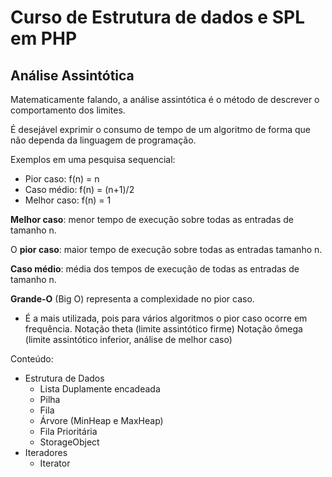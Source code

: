 # Curso de Estrutura de dados e SPL em PHP

## Análise Assintótica

Matematicamente falando, a análise assintótica é o método de descrever o comportamento dos limites.

É desejável exprimir o consumo de tempo de um algoritmo de forma que não dependa da linguagem de programação.

Exemplos em uma pesquisa sequencial:
- Pior caso: f(n) = n
- Caso médio: f(n) = (n+1)/2
- Melhor caso: f(n) = 1

**Melhor caso**: menor tempo de execução sobre todas as entradas de tamanho n.

O **pior caso**: maior tempo de execução sobre todas as entradas tamanho n.

**Caso médio**: média dos tempos de execução de todas as entradas de tamanho n.

**Grande-O** (Big O) representa a complexidade no pior caso.

- É a mais utilizada, pois para vários algoritmos o pior caso ocorre em frequência.
Notação theta (limite assintótico firme)
Notação ômega (limite assintótico inferior, análise de melhor caso)

Conteúdo:
- Estrutura de Dados
    - Lista Duplamente encadeada
    - Pilha
    - Fila
    - Árvore (MinHeap e MaxHeap)
    - Fila Prioritária
    - StorageObject
- Iteradores
    - Iterator